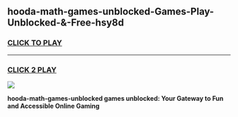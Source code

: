 
## hooda-math-games-unblocked-Games-Play-Unblocked-&-Free-hsy8d
<h3>
<a href="https://premium76.site?title=hooda-math-games-unblocked&ref=24A">CLICK TO PLAY</a></h3>
<hr>

<h3>
<a href="https://premium76.site?title=hooda-math-games-unblocked&ref=24A">CLICK 2 PLAY</a>
  
</h3>

<a href="https://premium76.site?title=hooda-math-games-unblocked&ref=24A"><img src="https://clearcache.store/games.png"></a>


**hooda-math-games-unblocked games unblocked: Your Gateway to Fun and Accessible Online Gaming**
